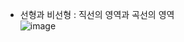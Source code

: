 * 선형과 비선형 : 직선의 영역과 곡선의 영역  
![image](https://github.com/seungye-kwak/til_log/assets/112370282/a8ba27c4-d024-443b-b8ef-00c2330e2e04)
